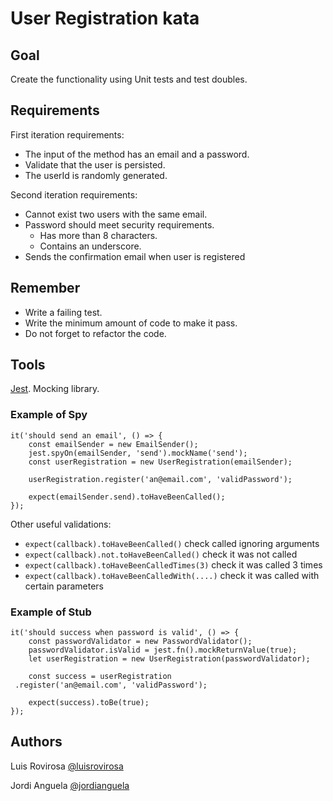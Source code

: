 # User Registration kata

## Goal
Create the functionality using Unit tests and test doubles.

## Requirements
First iteration requirements:
- The input of the method has an email and a password.
- Validate that the user is persisted.
- The userId is randomly generated.

Second iteration requirements:
- Cannot exist two users with the same email.
- Password should meet security requirements.
  - Has more than 8 characters.
  - Contains an underscore.
- Sends the confirmation email when user is registered

## Remember
- Write a failing test.
- Write the minimum amount of code to make it pass.
- Do not forget to refactor the code.

## Tools
[Jest](https://jestjs.io/docs/en/mock-functions). Mocking library. 

### Example of Spy	

    it('should send an email', () => {
        const emailSender = new EmailSender();
        jest.spyOn(emailSender, 'send').mockName('send');
        const userRegistration = new UserRegistration(emailSender);

        userRegistration.register('an@email.com', 'validPassword');

        expect(emailSender.send).toHaveBeenCalled();
    });

Other useful validations:
- `expect(callback).toHaveBeenCalled()` check called ignoring arguments
- `expect(callback).not.toHaveBeenCalled()` check it was not called
- `expect(callback).toHaveBeenCalledTimes(3)` check it was called 3 times
- `expect(callback).toHaveBeenCalledWith(....)` check it was called with certain parameters
### Example of Stub    
    it('should success when password is valid', () => {
        const passwordValidator = new PasswordValidator();
        passwordValidator.isValid = jest.fn().mockReturnValue(true);
        let userRegistration = new UserRegistration(passwordValidator);
    
        const success = userRegistration
     .register('an@email.com', 'validPassword');
    
        expect(success).toBe(true);
    });



## Authors
Luis Rovirosa [@luisrovirosa](https://www.twitter.com/luisrovirosa)

Jordi Anguela [@jordianguela](https://www.twitter.com/jordianguela)